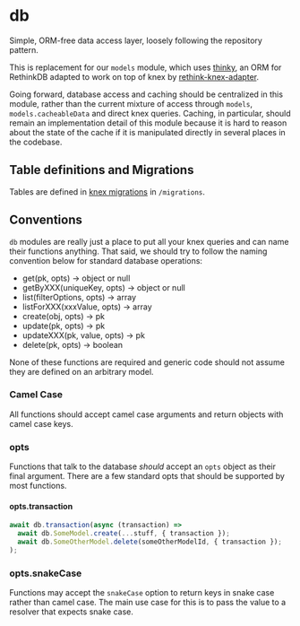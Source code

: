 # db

Simple, ORM-free data access layer, loosely following the repository pattern.

This is replacement for our `models` module, which uses [thinky](https://github.com/neumino/thinky),
an ORM for RethinkDB adapted to work on top of knex by [rethink-knex-adapter](https://github.com/MoveOnOrg/rethink-knex-adapter/).

Going forward, database access and caching should be centralized in this module,
rather than the current mixture of access through `models`, `models.cacheableData`
and direct knex queries. Caching, in particular, should remain an implementation detail
of this module because it is hard to reason about the state of the cache if it is
manipulated directly in several places in the codebase.

## Table definitions and Migrations

Tables are defined in [knex migrations](http://knexjs.org/#Migrations) in `/migrations`.

## Conventions

`db` modules are really just a place to put all your knex queries and can
name their functions anything. That said, we should try to follow the naming
convention below for standard database operations:

- get(pk, opts) -> object or null
- getByXXX(uniqueKey, opts) -> object or null
- list(filterOptions, opts) -> array
- listForXXX(xxxValue, opts) -> array
- create(obj, opts) -> pk
- update(pk, opts) -> pk
- updateXXX(pk, value, opts) -> pk
- delete(pk, opts) -> boolean

None of these functions are required and generic code should not
assume they are defined on an arbitrary model.

### Camel Case

All functions should accept camel case arguments and return objects with camel case keys.

### opts

Functions that talk to the database _should_ accept an `opts` object as their
final argument. There are a few standard opts that should be supported by most
functions.

#### opts.transaction

```javascript
await db.transaction(async (transaction) =>
  await db.SomeModel.create(...stuff, { transaction });
  await db.SomeOtherModel.delete(someOtherModelId, { transaction });
);
```

### opts.snakeCase

Functions may accept the `snakeCase` option to return keys in snake case rather than
camel case. The main use case for this is to pass the value to a resolver that expects
snake case.
